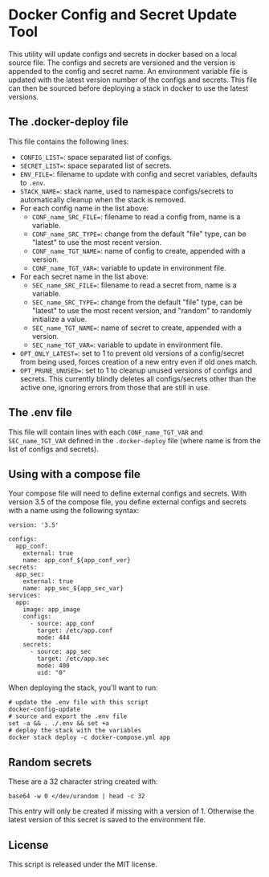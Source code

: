 # Docker Config and Secret Update Tool

This utility will update configs and secrets in docker based on a local
source file. The configs and secrets are versioned and the version is appended
to the config and secret name. An environment variable file is updated with
the latest version number of the configs and secrets. This file can then be
sourced before deploying a stack in docker to use the latest versions.

## The .docker-deploy file

This file contains the following lines:

- `CONFIG_LIST=`: space separated list of configs.
- `SECRET_LIST=`: space separated list of secrets.
- `ENV_FILE=`: filename to update with config and secret variables,
  defaults to `.env`.
- `STACK_NAME=`: stack name, used to namespace configs/secrets to
  automatically cleanup when the stack is removed.
- For each config name in the list above:
  - `CONF_name_SRC_FILE=`: filename to read a config from, name is a variable.
  - `CONF_name_SRC_TYPE=`: change from the default "file" type, can be "latest"
    to use the most recent version.
  - `CONF_name_TGT_NAME=`: name of config to create, appended with a version.
  - `CONF_name_TGT_VAR=`: variable to update in environment file.
- For each secret name in the list above:
  - `SEC_name_SRC_FILE=`: filename to read a secret from, name is a variable.
  - `SEC_name_SRC_TYPE=`: change from the default "file" type, can be "latest"
    to use the most recent version, and "random" to randomly initialize a
    value.
  - `SEC_name_TGT_NAME=`: name of secret to create, appended with a version.
  - `SEC_name_TGT_VAR=`: variable to update in environment file.
- `OPT_ONLY_LATEST=`: set to 1 to prevent old versions of a config/secret from
  being used, forces creation of a new entry even if old ones match.
- `OPT_PRUNE_UNUSED=`: set to 1 to cleanup unused versions of configs and
  secrets. This currently blindly deletes all configs/secrets other than the
  active one, ignoring errors from those that are still in use.

## The .env file

This file will contain lines with each `CONF_name_TGT_VAR` and
`SEC_name_TGT_VAR` defined in the `.docker-deploy` file (where name is from the
list of configs and secrets).

## Using with a compose file

Your compose file will need to define external configs and secrets. With
version 3.5 of the compose file, you define external configs and secrets with
a name using the following syntax:

```
version: '3.5'

configs:
  app_conf:
    external: true
    name: app_conf_${app_conf_ver}
secrets:
  app_sec:
    external: true
    name: app_sec_${app_sec_var}
services:
  app:
    image: app_image
    configs:
      - source: app_conf
        target: /etc/app.conf
        mode: 444
    secrets:
      - source: app_sec
        target: /etc/app.sec
        mode: 400
        uid: "0"
```

When deploying the stack, you'll want to run:

```
# update the .env file with this script
docker-config-update
# source and export the .env file
set -a && . ./.env && set +a
# deploy the stack with the variables
docker stack deploy -c docker-compose.yml app
```

## Random secrets

These are a 32 character string created with:

```
base64 -w 0 </dev/urandom | head -c 32
```

This entry will only be created if missing with a version of 1. Otherwise the
latest version of this secret is saved to the environment file.

## License

This script is released under the MIT license.

